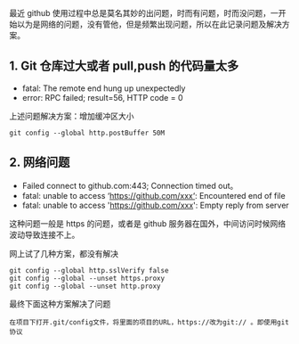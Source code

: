 最近 github 使用过程中总是莫名其妙的出问题，时而有问题，时而没问题，一开始以为是网络的问题，没有管他，但是频繁出现问题，所以在此记录问题及解决方案。

## 1. Git 仓库过大或者 pull,push 的代码量太多

- fatal: The remote end hung up unexpectedly
- error: RPC failed; result=56, HTTP code = 0

上述问题解决方案：增加缓冲区大小

```
git config --global http.postBuffer 50M
```

## 2. 网络问题

- Failed connect to github.com:443; Connection timed out。
- fatal: unable to access ‘https://github.com/xxx‘: Encountered end of file
- fatal: unable to access 'https://github.com/xxx': Empty reply from server

这种问题一般是 https 的问题，或者是 github 服务器在国外，中间访问时候网络波动导致连接不上。

网上试了几种方案，都没有解决

```
git config --global http.sslVerify false
git config --global --unset https.proxy
git config --global --unset http.proxy
```

最终下面这种方案解决了问题

```
在项目下打开.git/config文件，将里面的项目的URL，https://改为git:// 。即使用git协议
```
